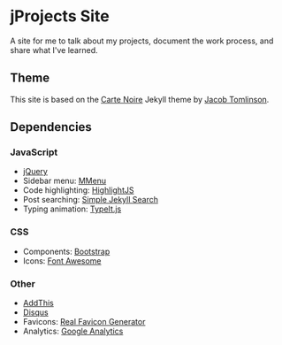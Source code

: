 # jProjects Site

A site for me to talk about my projects, document the work process, and share what I've learned.

## Theme

This site is based on the [Carte Noire](https://github.com/jacobtomlinson/carte-noire) Jekyll theme by [Jacob Tomlinson](https://twitter.com/_jacobtomlinson).

## Dependencies

### JavaScript

* [jQuery](http://jquery.com/)
* Sidebar menu: [MMenu](http://mmenu.frebsite.nl/)
* Code highlighting: [HighlightJS](https://highlightjs.org/)
* Post searching: [Simple Jekyll Search](https://github.com/christian-fei/Simple-Jekyll-Search)
* Typing animation: [TypeIt.js](https://typeitjs.com/)

### CSS

* Components: [Bootstrap](http://getbootstrap.com/)
* Icons: [Font Awesome](http://fortawesome.github.io/Font-Awesome/)

### Other

* [AddThis](http://www.addthis.com/)
* [Disqus](https://disqus.com/)
* Favicons: [Real Favicon Generator](http://realfavicongenerator.net/)
* Analytics: [Google Analytics](http://www.google.com/analytics/)
